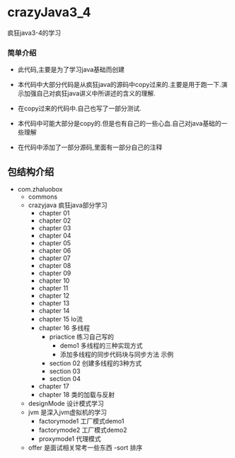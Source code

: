 # crazyJava3_4
疯狂java3-4的学习

### 简单介绍

- 此代码,主要是为了学习java基础而创建

- 本代码中大部分代码是从疯狂java的源码中copy过来的.主要是用于跑一下.演示加强自己对疯狂java讲义中所讲述的含义的理解.
- 在copy过来的代码中.自己也写了一部分测试.
- 本代码中可能大部分是copy的.但是也有自己的一些心血.自己对java基础的一些理解
- 在代码中添加了一部分源码,里面有一部分自己的注释


## 包结构介绍

- com.zhaluobox
    - commons
    - crazyjava 疯狂java部分学习
        - chapter 01
        - chapter 02
        - chapter 03
        - chapter 04
        - chapter 05
        - chapter 06
        - chapter 07
        - chapter 08
        - chapter 09
        - chapter 10
        - chapter 11
        - chapter 12
        - chapter 13
        - chapter 14
        - chapter 15 Io流
        - chapter 16 多线程
            - priactice 练习自己写的
                - demo1 多线程的三种实现方式
                - 添加多线程的同步代码块与同步方法 示例
            - section 02 创建多线程的3种方式
            - section 03
            - section 04
        - chapter 17
        - chapter 18 类的加载与反射
    - designMode 设计模式学习
    - jvm 是深入jvm虚拟机的学习
        - factorymode1 工厂模式demo1
        - factorymode2 工厂模式demo2
        - proxymode1  代理模式
    - offer 是面试相关常考一些东西
        -sort  排序

